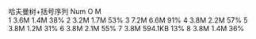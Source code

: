 哈夫曼树+括号序列
Num   O     M  
1    3.6M  1.4M  38%
2    3.2M  1.7M  53%
3    7.2M  6.6M  91%
4    3.8M 2.2M   57%
5    3.8M 1.2M   31%
6    3.8M 2.1M   55%
7    3.8M 594.1KB 13%
8    3.8M 1.4M   36%
    